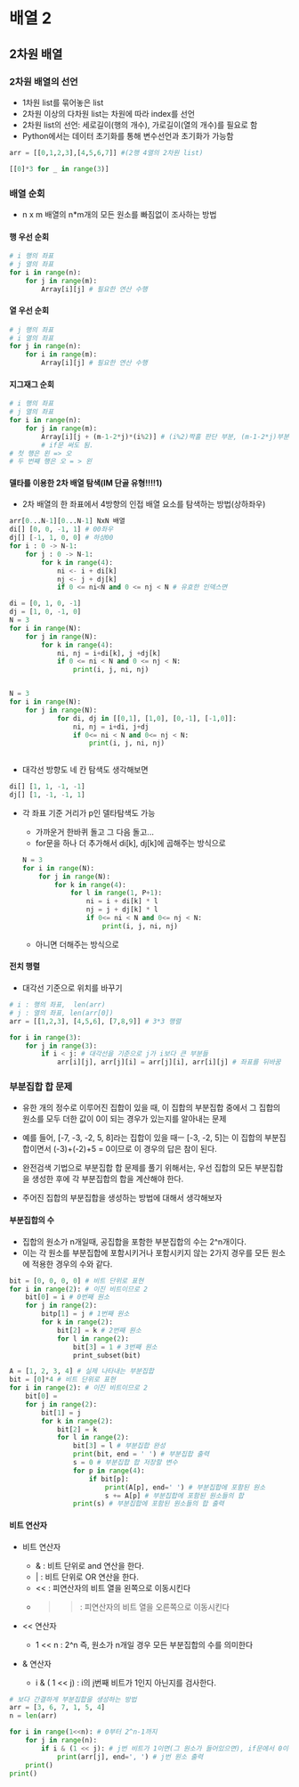 # 배열 2

## 2차원 배열
### 2차원 배열의 선언
- 1차원 list를 묶어놓은 list
- 2차원 이상의 다차원 list는 차원에 따라 index를 선언
- 2차원 list의 선언: 세로길이(행의 개수), 가로길이(열의 개수)를 필요로 함
- Python에서는 데이터 초기화를 통해 변수선언과 초기화가 가능함

```python
arr = [[0,1,2,3],[4,5,6,7]] #(2행 4열의 2차원 list)

[[0]*3 for _ in range(3)]
```

### 배열 순회
- n x m 배열의 n*m개의 모든 원소를 빠짐없이 조사하는 방법

#### 행 우선 순회

```python
# i 행의 좌표
# j 열의 좌표
for i in range(n):
    for j in range(m):
        Array[i][j] # 필요한 연산 수행
```

#### 열 우선 순회

```python
# j 행의 좌표
# i 열의 좌표
for j in range(n):
    for i in range(m):
        Array[i][j] # 필요한 연산 수행
```

#### 지그재그 순회

```python
# i 행의 좌표
# j 열의 좌표
for i in range(n):
    for j in range(m):
        Array[i][j + (m-1-2*j)*(i%2)] # (i%2)짝홀 판단 부분, (m-1-2*j)부분은 반대쪽으로 순회할때 스위치 부분, 홀수일때 살아남아 작동
        # if문 써도 됨.
# 첫 행은 왼 => 오
# 두 번째 행은 오 = > 왼
```

#### 델타를 이용한 2차 배열 탐색(**IM 단골 유형!!!!1**)
- 2차 배열의 한 좌표에서 4방향의 인접 배열 요소를 탐색하는 방법(상하좌우)

```python
arr[0...N-1][0...N-1] NxN 배열
di[] [0, 0, -1, 1] # 00좌우
dj[] [-1, 1, 0, 0] # 하상00
for i : 0 -> N-1:
    for j : 0 -> N-1:
        for k in range(4):
            ni <- i + di[k]
            nj <- j + dj[k]
            if 0 <= ni<N and 0 <= nj < N # 유효한 인덱스면 

di = [0, 1, 0, -1]
dj = [1, 0, -1, 0]
N = 3
for i in range(N):
    for j in range(N):
        for k in range(4):
            ni, nj = i+di[k], j +dj[k]
            if 0 <= ni < N and 0 <= nj < N:
                print(i, j, ni, nj)


N = 3
for i in range(N):
    for j in range(N):
            for di, dj in [[0,1], [1,0], [0,-1], [-1,0]]:
                ni, nj = i+di, j+dj
                if 0<= ni < N and 0<= nj < N:
                    print(i, j, ni, nj)
                    
```

- 대각선 방향도 네 칸 탐색도 생각해보면 

```python
di[] [1, 1, -1, -1]
dj[] [1, -1, -1, 1]
```

- 각 좌표 기준 거리가 p인 델타탐색도 가능
    - 가까운거 한바퀴 돌고 그 다음 돌고...
    - for문을 하나 더 추가해서 di[k], dj[k]에 곱해주는 방식으로 

    ```python
    N = 3
    for i in range(N):
        for j in range(N):
            for k in range(4):
                for l in range(1, P+1):
                    ni = i + di[k] * l
                    nj = j + dj[k] * l
                    if 0<= ni < N and 0<= nj < N:
                        print(i, j, ni, nj)
    ```

    - 아니면 더해주는 방식으로 

#### 전치 행렬
- 대각선 기준으로 위치를 바꾸기

```python
# i : 행의 좌표,  len(arr)
# j : 열의 좌표, len(arr[0])
arr = [[1,2,3], [4,5,6], [7,8,9]] # 3*3 행렬

for i in range(3):
    for j in range(3):
        if i < j: # 대각선을 기준으로 j가 i보다 큰 부분들
            arr[i][j], arr[j][i] = arr[j][i], arr[i][j] # 좌표를 뒤바꿈
```

### 부분집합 합 문제
- 유한 개의 정수로 이루어진 집합이 있을 때, 이 집합의 부분집합 중에서 그 집합의 원소를 모두 더한 값이 0이 되는 경우가 있는지를 알아내는 문제

- 예를 들어, [-7, -3, -2, 5, 8]라는 집합이 있을 때ㅡ [-3, -2, 5]는 이 집합의 부분집합이면서 (-3)+(-2)+5 = 0이므로 이 경우의 답은 참이 된다.

- 완전검색 기법으로 부분집합 합 문제를 풀기 위해서는, 우선 집합의 모든 부분집합을 생성한 후에 각 부분집합의 합을 계산해야 한다.

- 주어진 집합의 부분집합을 생성하는 방법에 대해서 생각해보자

#### 부분집합의 수
- 집합의 원소가 n개일때, 공집합을 포함한 부분집합의 수는 2^n개이다.
- 이는 각 원소를 부분집합에 포함시키거나 포함시키지 않는 2가지 경우를 모든 원소에 적용한 경우의 수와 같다.

```python
bit = [0, 0, 0, 0] # 비트 단위로 표현
for i in range(2): # 이진 비트이므로 2
    bit[0] = i # 0번째 원소
    for j in range(2):
        bitp[1] = j # 1번째 원소
        for k in range(2):
            bit[2] = k # 2번째 원소
            for l in range(2):
                bit[3] = 1 # 3번째 원소
                print_subset(bit)

A = [1, 2, 3, 4] # 실제 나타내는 부분집합
bit = [0]*4 # 비트 단위로 표현
for i in range(2): # 이진 비트이므로 2
    bit[0] = 
    for j in range(2):
        bit[1] = j
        for k in range(2):
            bit[2] = k
            for l in range(2):
                bit[3] = l # 부분집합 완성
                print(bit, end = ' ') # 부분집합 출력
                s = 0 # 부분집합 합 저장할 변수
                for p in range(4):
                    if bit[p]:
                        print(A[p], end=' ') # 부분집합에 포함된 원소
                        s += A[p] # 부분집합에 포함된 원소들의 합
                print(s) # 부분집합에 포함된 원소들의 합 출력
```
#### 비트 연산자
- 비트 연산자
    - & : 비트 단위로 and 연산을 한다.
    - | : 비트 단위로 OR 연산을 한다.
    - << : 피연산자의 비트 열을 왼쪽으로 이동시킨다
    - >> : 피연산자의 비트 열을 오른쪽으로 이동시킨다

- << 연산자
    - 1 << n : 2^n 즉, 원소가 n개일 경우 모든 부분집합의 수를 의미한다

- & 연산자
    - i & ( 1 << j) : i의 j번째 비트가 1인지 아닌지를 검사한다.

```python
# 보다 간결하게 부분집합을 생성하는 방법
arr = [3, 6, 7, 1, 5, 4]
n = len(arr)

for i in range(1<<n): # 0부터 2^n-1까지 
    for j in range(n): 
        if i & (1 << j): # j번 비트가 1이면(그 원소가 들어있으면), if문에서 0이면 거짓 1이면 참
            print(arr[j], end=', ') # j번 원소 출력
    print()
print()
```
